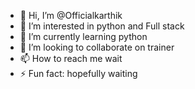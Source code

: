 - 👋 Hi, I’m @Officialkarthik
- 👀 I’m interested in python and Full stack 
- 🌱 I’m currently learning python 
- 💞️ I’m looking to collaborate on trainer 
- 📫 How to reach me wait
- ⚡ Fun fact: hopefully waiting 

<!---
Officialkarthik/Officialkarthik is a ✨ special ✨ repository because its `README.md` (this file) appears on your GitHub profile.
You can click the Preview link to take a look at your changes.
--->
